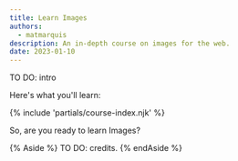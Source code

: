 ```yaml
---
title: Learn Images
authors:
  - matmarquis
description: An in-depth course on images for the web.
date: 2023-01-10
---
```


TO DO: intro

Here's what you'll learn:

{% include 'partials/course-index.njk' %}

So, are you ready to learn Images?

{% Aside %}
TO DO: credits. 
{% endAside %}
